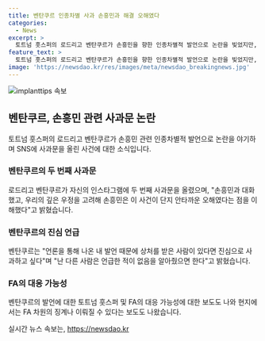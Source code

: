 ```yaml
---
title: 벤탄쿠르 인종차별 사과 손흥민과 해결 오해였다
categories:
  - News
excerpt: >
  토트넘 훗스퍼의 로드리고 벤탄쿠르가 손흥민을 향한 인종차별적 발언으로 논란을 빚었지만, 인스타그램을 통해 두 번째 사과문을 올려 손흥민과의 깊은 우정을 강조하며 사과했다. 그는 다른 사람들을 불편하게 하지 않으려는 의도를 밝히고, FA가 이를 조사 중인 가운데 징계를 받을 가능성도 제기되고 있다. 과거에도 SNS를 통한 인종차별적 발언으로 출전정지와 벌금 징계를 받은 선례가 있어, 벤탄쿠르에게도 징계가 불가피한 상황으로 보인다.
feature_text: >
  토트넘 훗스퍼의 로드리고 벤탄쿠르가 손흥민을 향한 인종차별적 발언으로 논란을 빚었지만, 인스타그램을 통해 두 번째 사과문을 올려 손흥민과의 깊은 우정을 강조하며 사과했다. 그는 다른 사람들을 불편하게 하지 않으려는 의도를 밝히고, FA가 이를 조사 중인 가운데 징계를 받을 가능성도 제기되고 있다. 과거에도 SNS를 통한 인종차별적 발언으로 출전정지와 벌금 징계를 받은 선례가 있어, 벤탄쿠르에게도 징계가 불가피한 상황으로 보인다.
image: 'https://newsdao.kr/res/images/meta/newsdao_breakingnews.jpg'
---
```


<p><img src="https://newsdao.kr/res/images/meta/newsdao_breakingnews.jpg" alt="implanttips 속보" /></p>

<h2>벤탄쿠르, 손흥민 관련 사과문 논란</h2>

<p data-ke-size="size16">토트넘 훗스퍼의 로드리고 벤탄쿠르가 손흥민 관련 인종차별적 발언으로 논란을 야기하며 SNS에 사과문을 올린 사건에 대한 소식입니다.</p>

<h3>벤탄쿠르의 두 번째 사과문</h3>

<p data-ke-size="size16">로드리고 벤탄쿠르가 자신의 인스타그램에 두 번째 사과문을 올렸으며, "손흥민과 대화했고, 우리의 깊은 우정을 고려해 손흥민은 이 사건이 단지 안타까운 오해였다는 점을 이해했다"고 밝혔습니다.</p>

<h3>벤탄쿠르의 진심 언급</h3>

<p data-ke-size="size16">벤탄쿠르는 "언론을 통해 나온 내 발언 때문에 상처를 받은 사람이 있다면 진심으로 사과하고 싶다"며 "난 다른 사람은 언급한 적이 없음을 알아줬으면 한다"고 밝혔습니다.</p>

<h3>FA의 대응 가능성</h3>

<p data-ke-size="size16">벤탄쿠르의 발언에 대한 토트넘 훗스퍼 및 FA의 대응 가능성에 대한 보도도 나와 현지에서는 FA 차원의 징계나 이뤄질 수 있다는 보도도 나왔습니다.</p>
실시간 뉴스 속보는, <a href="https://newsdao.kr" rel="dofollow">https://newsdao.kr</a>


